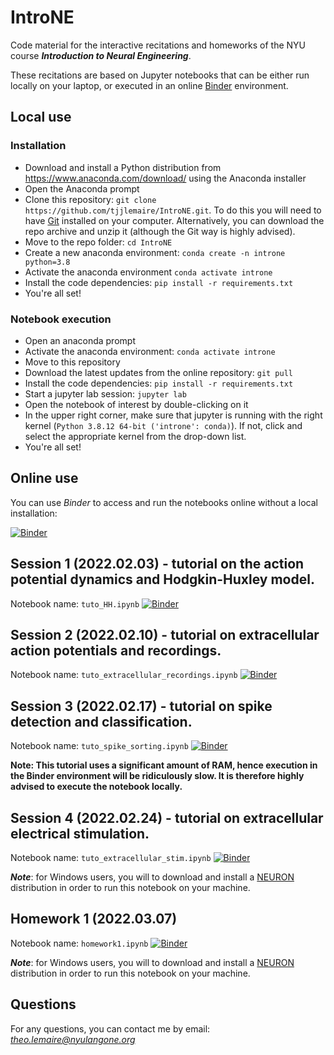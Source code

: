# IntroNE

Code material for the interactive recitations and homeworks of the NYU course ***Introduction to Neural Engineering***.

These recitations are based on Jupyter notebooks that can be either run locally on your laptop, or executed in an online [Binder](https://mybinder.org) environment.

## Local use

### Installation

- Download and install a Python distribution from https://www.anaconda.com/download/ using the Anaconda installer
- Open the Anaconda prompt
- Clone this repository: `git clone https://github.com/tjjlemaire/IntroNE.git`. To do this you will need to have [Git](https://git-scm.com/downloads) installed on your computer. Alternatively, you can download the repo archive and unzip it (although the Git way is highly advised).
- Move to the repo folder: `cd IntroNE`
- Create a new anaconda environment: `conda create -n introne python=3.8`
- Activate the anaconda environment `conda activate introne`
- Install the code dependencies: `pip install -r requirements.txt`
- You're all set!

### Notebook execution

- Open an anaconda prompt
- Activate the anaconda environment: `conda activate introne`
- Move to this repository
- Download the latest updates from the online repository: `git pull`
- Install the code dependencies: `pip install -r requirements.txt`
- Start a jupyter lab session: `jupyter lab`
- Open the notebook of interest by double-clicking on it
- In the upper right corner, make sure that jupyter is running with the right kernel (`Python 3.8.12 64-bit ('introne': conda)`). If not, click and select the appropriate kernel from the drop-down list.
- You're all set!

## Online use

You can use *Binder* to access and run the notebooks online without a local installation:

[![Binder](https://mybinder.org/badge_logo.svg)](https://mybinder.org/v2/gh/tjjlemaire/IntroNE.git/HEAD)

## Session 1 (2022.02.03) - tutorial on the action potential dynamics and Hodgkin-Huxley model.

Notebook name: `tuto_HH.ipynb`
[![Binder](https://mybinder.org/badge_logo.svg)](https://mybinder.org/v2/gh/tjjlemaire/IntroNE/1edb281a439b44561ac31d38ddec9c5ae5996e2c?urlpath=lab%2Ftree%2Ftuto_HH.ipynb)

## Session 2 (2022.02.10) - tutorial on extracellular action potentials and recordings.

Notebook name: `tuto_extracellular_recordings.ipynb`
[![Binder](https://mybinder.org/badge_logo.svg)](https://mybinder.org/v2/gh/tjjlemaire/IntroNE/686ad727554944af541099cf054bb1b8bc0d6fa7?urlpath=lab%2Ftree%2Ftuto_extracellular_recording.ipynb)

## Session 3 (2022.02.17) - tutorial on spike detection and classification.

Notebook name: `tuto_spike_sorting.ipynb`
[![Binder](https://mybinder.org/badge_logo.svg)](https://mybinder.org/v2/gh/tjjlemaire/IntroNE/67473903c5b828e05e09f08683c38ca6a80a1ff8?urlpath=lab%2Ftree%2Ftuto_spike_sorting.ipynb)

**Note: This tutorial uses a significant amount of RAM, hence execution in the Binder environment will be ridiculously slow. It is therefore highly advised to execute the notebook locally.**

## Session 4 (2022.02.24) - tutorial on extracellular electrical stimulation.

Notebook name: `tuto_extracellular_stim.ipynb`
[![Binder](https://mybinder.org/badge_logo.svg)](https://mybinder.org/v2/gh/tjjlemaire/IntroNE/5002b0c8e27b8d4f5e673d4f73bceca946455d37?urlpath=lab%2Ftree%2Ftuto_extracellular_stim.ipynb)

***Note***: for Windows users, you will to download and install a [NEURON](https://www.neuron.yale.edu/neuron/download) distribution in order to run this notebook on your machine.

## Homework 1 (2022.03.07)

Notebook name: `homework1.ipynb`
[![Binder](https://mybinder.org/badge_logo.svg)](https://mybinder.org/v2/gh/tjjlemaire/IntroNE/7dd03b692e3a80712555b7cbed73d08c8f2ca10d?urlpath=lab%2Ftree%2Fhomework1.ipynb)

***Note***: for Windows users, you will to download and install a [NEURON](https://www.neuron.yale.edu/neuron/download) distribution in order to run this notebook on your machine.

## Questions

For any questions, you can contact me by email: *theo.lemaire@nyulangone.org*